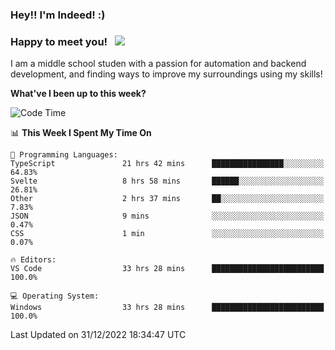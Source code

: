 ### Hey!! I'm Indeed! :) 

### Happy to meet you! &nbsp; ![](https://visitor-badge.glitch.me/badge?page_id=Indeedornot.Indeedornot)

I am a middle school studen with a passion for automation and backend development, and finding ways to improve my surroundings using my skills!

**What've I been up to this week?** 

<!--START_SECTION:waka-->
![Code Time](http://img.shields.io/badge/Code%20Time-820%20hrs%206%20mins-blue)

📊 **This Week I Spent My Time On** 

```text
💬 Programming Languages: 
TypeScript               21 hrs 42 mins      ████████████████░░░░░░░░░   64.83% 
Svelte                   8 hrs 58 mins       ██████░░░░░░░░░░░░░░░░░░░   26.81% 
Other                    2 hrs 37 mins       ██░░░░░░░░░░░░░░░░░░░░░░░   7.83% 
JSON                     9 mins              ░░░░░░░░░░░░░░░░░░░░░░░░░   0.47% 
CSS                      1 min               ░░░░░░░░░░░░░░░░░░░░░░░░░   0.07%

🔥 Editors: 
VS Code                  33 hrs 28 mins      █████████████████████████   100.0%

💻 Operating System: 
Windows                  33 hrs 28 mins      █████████████████████████   100.0%

```


 Last Updated on 31/12/2022 18:34:47 UTC
<!--END_SECTION:waka-->

